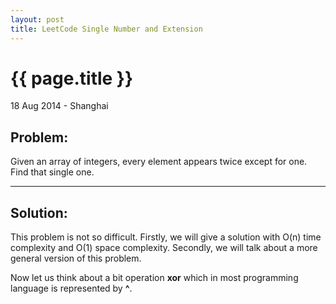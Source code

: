 ```yaml
---
layout: post
title: LeetCode Single Number and Extension
---
```


{{ page.title }}
================

<p class="meta">18 Aug 2014 - Shanghai</p>

<h2>Problem:</h2>
Given an array of integers, every element appears twice except for one. Find that single one.

<hr />

<h2>Solution:</h2> 
This problem is not so difficult. Firstly, we will give a solution with <span class="math">O(n)</span> time complexity and <span class="math">O(1)</span> space complexity. Secondly, we will talk about a more general version of this problem.

Now let us think about a bit operation **xor** which in most programming language is represented by **^**. 
